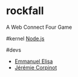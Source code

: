 rockfall
========

A Web Connect Four Game

#kernel
[Node.js](http://nodejs.org/)

#devs
* [Emmanuel Elisa](man_y_c@hotmail.fr)
* [Jérémie Corpinot](jeremiecorpinot@outlook.com)

